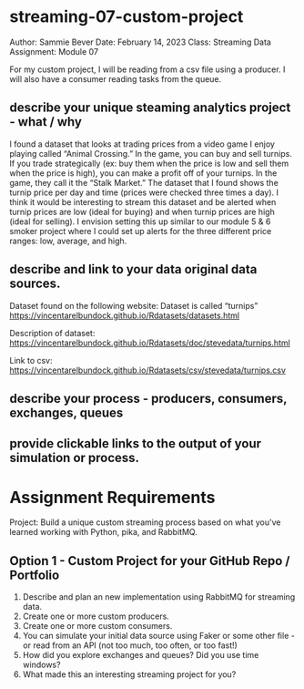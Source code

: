 # streaming-07-custom-project

Author: Sammie Bever
Date: February 14, 2023 
Class: Streaming Data 
Assignment: Module 07

For my custom project, I will be reading from a csv file using a producer. I will also have a consumer reading tasks from the queue.

## describe your unique steaming analytics project - what / why 
I found a dataset that looks at trading prices from a video game I enjoy playing called “Animal Crossing.” In the game, you can buy and sell turnips. If you trade strategically (ex: buy them when the price is low and sell them when the price is high), you can make a profit off of your turnips. In the game, they call it the “Stalk Market.” The dataset that I found shows the turnip price per day and time (prices were checked three times a day). I think it would be interesting to stream this dataset and be alerted when turnip prices are low (ideal for buying) and when turnip prices are high (ideal for selling). I envision setting this up similar to our module 5 & 6 smoker project where I could set up alerts for the three different price ranges: low, average, and high. 

## describe and link to your data original data sources. 
Dataset found on the following website:
Dataset is called “turnips”
https://vincentarelbundock.github.io/Rdatasets/datasets.html

Description of dataset: https://vincentarelbundock.github.io/Rdatasets/doc/stevedata/turnips.html

Link to csv:
https://vincentarelbundock.github.io/Rdatasets/csv/stevedata/turnips.csv

## describe your process - producers, consumers, exchanges, queues

## provide clickable links to the output of your simulation or process. 

# Assignment Requirements
Project: Build a unique custom streaming process based on what you've learned working with Python, pika, and RabbitMQ.

## Option 1 - Custom Project for your GitHub Repo / Portfolio
1. Describe and plan an new implementation using RabbitMQ for streaming data. 
2. Create one or more custom producers.
3. Create one or more custom consumers.
4. You can simulate your initial data source using Faker or some other file - or read from an API (not too much, too often, or too fast!)
5. How did you explore exchanges and queues? Did you use time windows?
6. What made this an interesting streaming project for you?